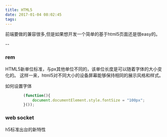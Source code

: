 ```yaml
---
title: HTML5
date: 2017-01-04 08:02:45
tags:
---
```


前端要做的兼容很多,但是如果想开发一个简单的基于html5页面还是很easy的。

--

###  rem
HTML5新单位标准，与px其他单位不同的，该单位长度是可以随着字体的大小变化的。
这样一来，html5对不同大小的设备屏幕能够保持相同的展示风格和样式。

如何设置字体
```js
    	(function(){
    		document.documentElement.style.fontSize = "100px";
    	}());
```

### web socket
h5标准出台的新特性


